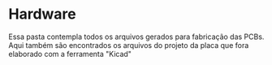 # Hardware
Essa pasta contempla todos os arquivos gerados para fabricação das PCBs. Aqui também são encontrados os arquivos do projeto da placa que fora elaborado com a ferramenta "Kicad"
